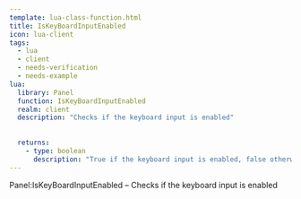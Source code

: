 ```yaml
---
template: lua-class-function.html
title: IsKeyBoardInputEnabled
icon: lua-client
tags:
  - lua
  - client
  - needs-verification
  - needs-example
lua:
  library: Panel
  function: IsKeyBoardInputEnabled
  realm: client
  description: "Checks if the keyboard input is enabled"
  
  
  returns:
    - type: boolean
      description: "True if the keyboard input is enabled, false otherwise"
---
```


<div class="lua__search__keywords">
Panel:IsKeyBoardInputEnabled &#x2013; Checks if the keyboard input is enabled
</div>
